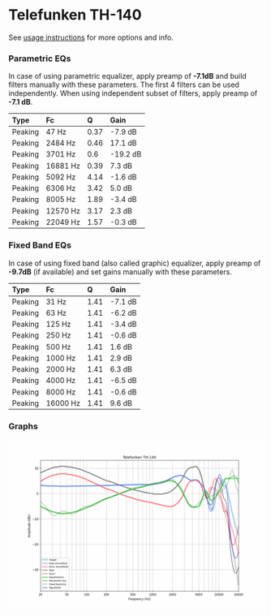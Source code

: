 # Telefunken TH-140
See [usage instructions](https://github.com/jaakkopasanen/AutoEq#usage) for more options and info.

### Parametric EQs
In case of using parametric equalizer, apply preamp of **-7.1dB** and build filters manually
with these parameters. The first 4 filters can be used independently.
When using independent subset of filters, apply preamp of **-7.1 dB**.

| Type    | Fc       |    Q | Gain     |
|:--------|:---------|:-----|:---------|
| Peaking | 47 Hz    | 0.37 | -7.9 dB  |
| Peaking | 2484 Hz  | 0.46 | 17.1 dB  |
| Peaking | 3701 Hz  | 0.6  | -19.2 dB |
| Peaking | 16881 Hz | 0.39 | 7.3 dB   |
| Peaking | 5092 Hz  | 4.14 | -1.6 dB  |
| Peaking | 6306 Hz  | 3.42 | 5.0 dB   |
| Peaking | 8005 Hz  | 1.89 | -3.4 dB  |
| Peaking | 12570 Hz | 3.17 | 2.3 dB   |
| Peaking | 22049 Hz | 1.57 | -0.3 dB  |

### Fixed Band EQs
In case of using fixed band (also called graphic) equalizer, apply preamp of **-9.7dB**
(if available) and set gains manually with these parameters.

| Type    | Fc       |    Q | Gain    |
|:--------|:---------|:-----|:--------|
| Peaking | 31 Hz    | 1.41 | -7.1 dB |
| Peaking | 63 Hz    | 1.41 | -6.2 dB |
| Peaking | 125 Hz   | 1.41 | -3.4 dB |
| Peaking | 250 Hz   | 1.41 | -0.6 dB |
| Peaking | 500 Hz   | 1.41 | 1.6 dB  |
| Peaking | 1000 Hz  | 1.41 | 2.9 dB  |
| Peaking | 2000 Hz  | 1.41 | 6.3 dB  |
| Peaking | 4000 Hz  | 1.41 | -6.5 dB |
| Peaking | 8000 Hz  | 1.41 | -0.6 dB |
| Peaking | 16000 Hz | 1.41 | 9.6 dB  |

### Graphs
![](./Telefunken%20TH-140.png)